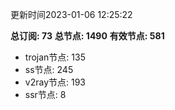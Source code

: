 更新时间2023-01-06 12:25:22

**总订阅: 73**
**总节点: 1490**
**有效节点: 581**
- trojan节点: 135
- ss节点: 245
- v2ray节点: 193
- ssr节点: 8
